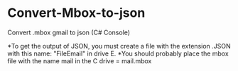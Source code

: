 # Convert-Mbox-to-json
Convert .mbox gmail to json (C# Console)

*To get the output of JSON, you must create a file with the extension .JSON with this name: "FileEmail" in drive E.
*You should probably place the mbox file with the name mail in the C drive = mail.mbox
